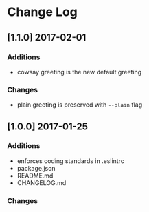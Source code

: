 # Change Log

## [1.1.0] 2017-02-01
### Additions
* cowsay greeting is the new default greeting

### Changes
* plain greeting is preserved with `--plain` flag

## [1.0.0] 2017-01-25
### Additions
* enforces coding standards in .eslintrc
* package.json
* README.md
* CHANGELOG.md

### Changes
